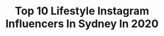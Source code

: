 ---
title: Top 10 Lifestyle Instagram Influencers In Sydney In 2020
description: >-
  Find top lifestyle Instagram influencers in Sydney in 2020. Most popular hashtags: #ad #sydney #stayhome #coffee.
platform: Instagram
profiles:
  - username: "nath_page"
    fullname: >-
      𝐍𝐀𝐓𝐇𝐀𝐍 𝐏𝐀𝐆𝐄
    location: "Australia"
    followers: 64637
    engagement: 293
    commentsToLikes: 0.070746
    avatar: "https://scontent-bos3-1.cdninstagram.com/v/t51.2885-19/s320x320/64242567_731580030591818_6692086791274496000_n.jpg?_nc_ht=scontent-bos3-1.cdninstagram.com&_nc_ohc=wG3I-yD7eucAX9Gpz8c&oh=85af7ff1fcc0bbdd4a6f9f22865231b9&oe=5E89C6E1"
    verified: false
    hashtags: ""
  - username: "congcongh"
    fullname: >-
      子时当归
    location: "Australia"
    followers: 91276
    engagement: 463
    commentsToLikes: 0.009158
    avatar: "https://scontent-lhr8-1.cdninstagram.com/v/t51.2885-19/s320x320/14723059_329123690813132_1396965248627376128_a.jpg?_nc_ht=scontent-lhr8-1.cdninstagram.com&_nc_ohc=jW6K2AoDSCgAX-ZqD2b&oh=9b5c70e361c6be6b8d77c2f6aeb1c7c7&oe=5EBC2347"
    verified: false
    hashtags: "#quinoasalad, #coffeelovers, #yogurtbowl, #healthyliving"
  - username: "lifestylesydney"
    fullname: >-
      Sydney • Style & Travel 🔰
    location: "Australia"
    followers: 36269
    engagement: 212
    commentsToLikes: 0.110362
    avatar: "https://scontent-lhr8-1.cdninstagram.com/v/t51.2885-19/s320x320/14288096_635793233268582_8825961564814180352_a.jpg?_nc_ht=scontent-lhr8-1.cdninstagram.com&_nc_ohc=7F62OtlgU4wAX-hohkL&oh=10b3f3da02086ea52ee791f952dc430c&oe=5EB8FF11"
    verified: false
    hashtags: "#strongsensitive, #bondi, #starbucksathome, #bye19"
  - username: "theycallmezuzu"
    fullname: >-
      Zuzu Galova
    location: "Australia"
    followers: 31993
    engagement: 105
    commentsToLikes: 0.069820
    avatar: "https://scontent-lhr8-1.cdninstagram.com/v/t51.2885-19/s320x320/79235931_601420047266219_5678383735284695040_n.jpg?_nc_ht=scontent-lhr8-1.cdninstagram.com&_nc_ohc=NyOyc09NgEkAX9DSKjT&oh=40c50f81a317d8bf2f55cce0481d71b1&oe=5EB9B37B"
    verified: false
    hashtags: "#vogue, #galaxys20ultra, #fashionstory, #dronelife"
  - username: "alexandracuthill"
    fullname: >-
      ALEX CUTHILL ♡
    location: "Australia"
    followers: 26348
    engagement: 125
    commentsToLikes: 0.098174
    avatar: "https://scontent-lhr8-1.cdninstagram.com/v/t51.2885-19/s320x320/87617899_1963296293795318_710636290839674880_n.jpg?_nc_ht=scontent-lhr8-1.cdninstagram.com&_nc_ohc=D9r3KyjdsuIAX9P65kM&oh=043e4f8f2d7010685abb6f159edace4f&oe=5EBAB5E5"
    verified: false
    hashtags: "#stayhome, #selfisolation, #shoalbay, #sustainablebeauty"
  - username: "droneinspo"
    fullname: >-
      𝐃𝐑𝐎𝐍𝐄𝐈𝐍𝐒𝐏𝐎 | Australia 🚁
    location: "Australia"
    followers: 11407
    engagement: 497
    commentsToLikes: 0.125317
    avatar: "https://scontent-lhr8-1.cdninstagram.com/v/t51.2885-19/s320x320/66655240_2082449501861572_6820857409821474816_n.jpg?_nc_ht=scontent-lhr8-1.cdninstagram.com&_nc_ohc=7LJeGW6iaL8AX_4NrSb&oh=5a9f9fa56e0019586464321a3c8430fa&oe=5EBAB43B"
    verified: false
    hashtags: "#earthofficial, #passportready, #photoshop, #mytinyatlas"
  - username: "theblonderapunzel"
    fullname: >-
      Fifi | Long Hair Model
    location: "Australia"
    followers: 7548
    engagement: 1124
    commentsToLikes: 0.130299
    avatar: "https://scontent-ams4-1.cdninstagram.com/v/t51.2885-19/s320x320/84657670_493683038197152_1589720335740043264_n.jpg?_nc_ht=scontent-ams4-1.cdninstagram.com&_nc_ohc=So5w8udaIrYAX_nLSAH&oh=4132d2e5b7b6d7da8c6a8567b33e2d44&oe=5EB96E5A"
    verified: false
    hashtags: "#glutenfree, #dushiaustralia, #hair, #haircareproducts"
  - username: "rockybatchelor"
    fullname: >-
      R O C K Y B A T C H E L O R
    location: "Australia"
    followers: 139995
    engagement: 226
    commentsToLikes: 0.018553
    avatar: "https://scontent-bos3-1.cdninstagram.com/v/t51.2885-19/s320x320/46205455_2271529903130294_2509514468673716224_n.jpg?_nc_ht=scontent-bos3-1.cdninstagram.com&_nc_ohc=IPVCD3ngmK0AX-uDLRa&oh=d805fe4941467df8bca9379c4ddaff2e&oe=5EBB9359"
    verified: false
    hashtags: "#swim, #photographer, #caronavirus, #ohpolly"
  - username: "livewithelle"
    fullname: >-
      Ellie Parker // Sydney Blogger
    location: "Australia"
    followers: 23202
    engagement: 414
    commentsToLikes: 0.121129
    avatar: "https://scontent-ams4-1.cdninstagram.com/v/t51.2885-19/s320x320/84968324_507749869934623_6303924311535124480_n.jpg?_nc_ht=scontent-ams4-1.cdninstagram.com&_nc_ohc=AmauDlfB1ykAX8qd8P6&oh=37edf147a74660c8476a58bb680d9f3a&oe=5EB9B5A3"
    verified: false
    hashtags: "#operaaustralia, #enjoylife, #flaxfiber, #quarantine"
  - username: "majamilicevic_"
    fullname: >-
      MAJA MILICEVIC
    location: "Australia"
    followers: 6064
    engagement: 756
    commentsToLikes: 0.096004
    avatar: "https://scontent-ams4-1.cdninstagram.com/v/t51.2885-19/s320x320/69359674_2360190400902797_5725542794022354944_n.jpg?_nc_ht=scontent-ams4-1.cdninstagram.com&_nc_ohc=IjZPdAXX02QAX-DVo90&oh=48958c74fae91d449b07bc3b83f4e885&oe=5EBBF05F"
    verified: false
    hashtags: "#loungewithkoala, #ad, #realgirlsofbody"
---